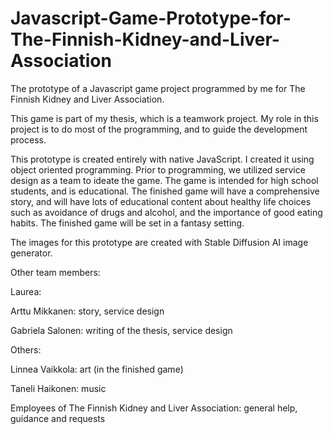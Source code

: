 # Javascript-Game-Prototype-for-The-Finnish-Kidney-and-Liver-Association

The prototype of a Javascript game project programmed by me for The Finnish Kidney and Liver Association.

This game is part of my thesis, which is a teamwork project. My role in this project is to do most of the programming, and to guide the development process.

This prototype is created entirely with native JavaScript. I created it using object oriented programming. Prior to programming, we utilized service design as a team to ideate the game. The game is intended for high school students,
and is educational. The finished game will have a comprehensive story, and will have lots of educational content about healthy life choices such as 
avoidance of drugs and alcohol, and the importance of good eating habits. The finished game will be set in a fantasy setting.

The images for this prototype are created with Stable Diffusion AI image generator.

Other team members:

Laurea:

Arttu Mikkanen: story, service design

Gabriela Salonen: writing of the thesis, service design

Others:

Linnea Vaikkola: art (in the finished game)

Taneli Haikonen: music

Employees of The Finnish Kidney and Liver Association: general help, guidance and requests
